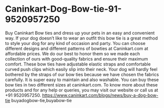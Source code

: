 # Caninkart-Dog-Bow-tie-91-9520957250
Buy Caninkart Bow ties and dress up your pets in an easy and convenient way. If your dog doesn’t like to wear an outfit this bow tie is a great method to style your dog for any kind of occasion and party. You can choose different designs and different patterns of bowties at Caninkart.com at affordable prices. We do our best to honor them so we made each collection of ours with good-quality fabrics and ensure their maximum comfort. These bow ties have adjustable elastic straps and comfortable curved push clips which easily slip into their neck. Your dog will hardly feel bothered by the straps of our bow ties because we have chosen the fabrics carefully. It is super easy to maintain and also washable. You can buy these bow ties in two different sizes at caninkart.com. To know more about these products and for any help or queries, you may visit our website or call us at +91 9520957250. https://www.caninkart.com/blogs/news/buy-a-dog-bow-tie  buyadogbow-tie,buyabow-tie
